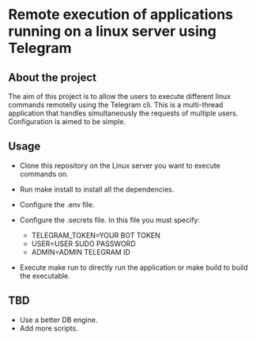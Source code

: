 # Remote execution of applications running on a linux server using Telegram

## About the project

The aim of this project is to allow the users to execute different linux
commands remotelly using the Telegram cli.
This is a multi-thread application that handles simultaneously the requests of
multiple users. Configuration is aimed to be simple.

## Usage

- Clone this repository on the Linux server you want to execute commands on.
- Run make install to install all the dependencies.
- Configure the .env file.
- Configure the .secrets file. In this file you must specify:

  - TELEGRAM_TOKEN=YOUR BOT TOKEN
  - USER=USER SUDO PASSWORD
  - ADMIN=ADMIN TELEGRAM ID
- Execute make run to directly run the application or make build to build the
  executable.

## TBD

- Use a better DB engine.
- Add more scripts.

